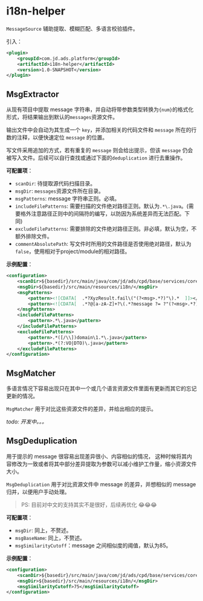 # i18n-helper

`MessageSource` 辅助提取、模糊匹配、多语言校验插件。

引入：
```xml
<plugin>
    <groupId>com.jd.ads.platform</groupId>
    <artifactId>i18n-helper</artifactId>
    <version>1.0-SNAPSHOT</version>
</plugin>
```


## MsgExtractor

从现有项目中提取 message 字符串，并自动将带参数类型转换为`{num}`的格式化形式，将结果输出到默认的`messages`资源文件。

输出文件中会自动为其生成一个 `key`，并添加相关的代码文件和 `message` 所在的行数的注释，以便快速定位 `message` 的位置。

写文件采用追加的方式，若有重复的 `message` 则会给出提示，但该 `message` 仍会被写入文件。后续可以自行查找或通过下面的`deduplication`
进行去重操作。

**可配置项**：
- `scanDir`: 待提取源代码扫描目录。
- `msgDir`: `messages`资源文件所在目录。
- `msgPatterns`: message 字符串正则。必填。
- `includeFilePatterns`: 需要扫描的文件绝对路径正则。默认为`.*\.java`。(需要格外注意路径正则中的间隔符的编写，以防因为系统差异而无法匹配。下同)
- `excludeFilePatterns`: 需要排除的文件绝对路径正则。非必填，默认为空，不额外排除文件。
- `commentAbsolutePath`: 写文件时所用的文件路径是否使用绝对路径，默认为`false`，使用相对于project/module的相对路径。

**示例配置**：
```xml
<configuration>
    <scanDir>${basedir}/src/main/java/com/jd/ads/cpd/base/services/core/</scanDir>
    <msgDir>${basedir}/src/main/resources/i18n/</msgDir>
    <msgPatterns>
        <pattern><![CDATA[  .*?XyzResult.fail\("(?<msg>.*?)"\).*  ]]></pattern>
        <pattern><![CDATA[  .*?@[a-zA-Z]+?\(.*?message ?= ?"(?<msg>.*?)".*?\).*  ]]></pattern>
    </msgPatterns>
    <includeFilePatterns>
        <pattern>.*\.java</pattern>
    </includeFilePatterns>
    <excludeFilePatterns>
        <pattern>.*([/\\])domain\1.*\.java</pattern>
        <pattern>.*(?:VO|DTO)\.java</pattern>
    </excludeFilePatterns>
</configuration>
```


## MsgMatcher

多语言情况下容易出现只在其中一个或几个语言资源文件里面有更新而其它的忘记更新的情况。

`MsgMatcher` 用于对比这些资源文件的差异，并给出相应的提示。 

*todo: 开发中。。。*

## MsgDeduplication

用于提示的 message 很容易出现差异很小、内容相似的情况，
这种时候将其内容修改为一致或者将其中部分差异提取为参数可以减小维护工作量，缩小资源文件大小。

`MsgDeduplication` 用于对比资源文件中 message 的差异，并想相似的 message 归并，以便用户手动处理。

> PS: 目前对中文的支持其实不是很好，后续再优化 😂😂😂

**可配置项**：
- `msgDir`: 同上，不赘述。
- `msgBaseName`: 同上，不赘述。
- `msgSimilarityCutoff`：message 之间相似度的阈值，默认为85。

**示例配置**：
```xml
<configuration>
    <scanDir>${basedir}/src/main/java/com/jd/ads/cpd/base/services/core/</scanDir>
    <msgDir>${basedir}/src/main/resources/i18n/</msgDir>
    <msgSimilarityCutoff>75</msgSimilarityCutoff>
</configuration>
```
